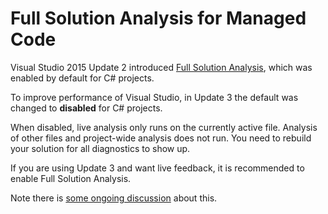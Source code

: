 # Full Solution Analysis for Managed Code

Visual Studio 2015 Update 2 introduced [Full Solution Analysis](https://msdn.microsoft.com/en-us/library/mt709421.aspx), which was enabled by default for C# projects. 

To improve performance of Visual Studio, in Update 3 the default was changed to **disabled** for C# projects.

When disabled, live analysis only runs on the currently active file. Analysis of other files and project-wide analysis does not run. You need to rebuild your solution for all diagnostics to show up.

If you are using Update 3 and want live feedback, it is recommended to enable Full Solution Analysis.

Note there is [some ongoing discussion](https://github.com/dotnet/roslyn/issues/11750) about this.
